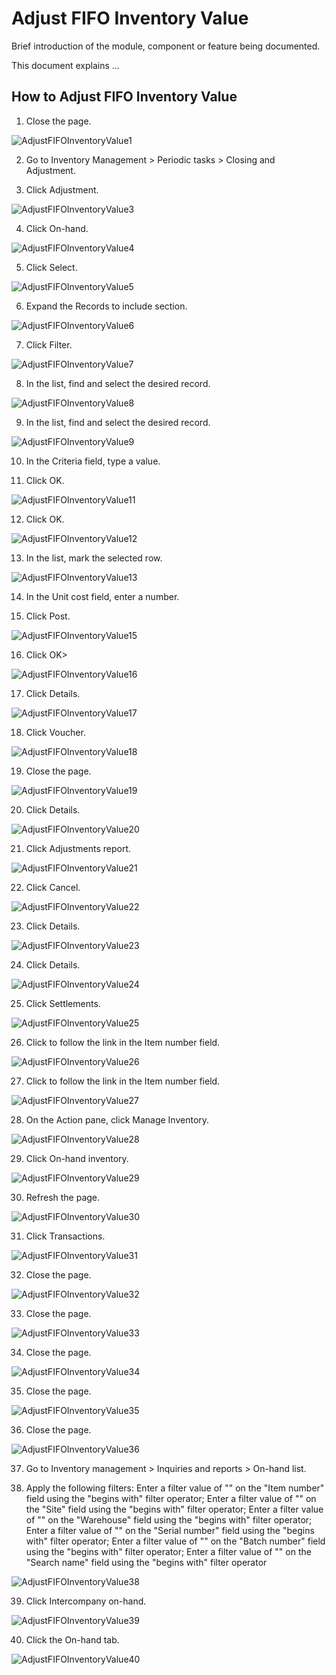 ﻿# Adjust FIFO Inventory Value
Brief introduction of the module, component or feature being documented.

This document explains ...


## How to Adjust FIFO Inventory Value
1. Close the page.

![AdjustFIFOInventoryValue1](./assets/images/AdjustFIFOInventoryValue/AdjustFIFOInventoryValue1.png)

2. Go to Inventory Management > Periodic tasks > Closing and Adjustment.

3. Click Adjustment. 

![AdjustFIFOInventoryValue3](./assets/images/AdjustFIFOInventoryValue/AdjustFIFOInventoryValue3.png)

4. Click On-hand.

![AdjustFIFOInventoryValue4](./assets/images/AdjustFIFOInventoryValue/AdjustFIFOInventoryValue4.png)

5. Click Select.

![AdjustFIFOInventoryValue5](./assets/images/AdjustFIFOInventoryValue/AdjustFIFOInventoryValue5.png)

6. Expand the Records to include section.

![AdjustFIFOInventoryValue6](./assets/images/AdjustFIFOInventoryValue/AdjustFIFOInventoryValue6.png)

7. Click Filter.

![AdjustFIFOInventoryValue7](./assets/images/AdjustFIFOInventoryValue/AdjustFIFOInventoryValue7.png)

8. In the list, find and select the desired record.

![AdjustFIFOInventoryValue8](./assets/images/AdjustFIFOInventoryValue/AdjustFIFOInventoryValue8.png)

9. In the list, find and select the desired record.

![AdjustFIFOInventoryValue9](./assets/images/AdjustFIFOInventoryValue/AdjustFIFOInventoryValue9.png)

10. In the Criteria field, type a value.

11. Click OK.

![AdjustFIFOInventoryValue11](./assets/images/AdjustFIFOInventoryValue/AdjustFIFOInventoryValue11.png)

12. Click OK.

![AdjustFIFOInventoryValue12](./assets/images/AdjustFIFOInventoryValue/AdjustFIFOInventoryValue12.png)

13. In the list, mark the selected row.

![AdjustFIFOInventoryValue13](./assets/images/AdjustFIFOInventoryValue/AdjustFIFOInventoryValue13.png)

14. In the Unit cost field, enter a number.

15. Click Post.

![AdjustFIFOInventoryValue15](./assets/images/AdjustFIFOInventoryValue/AdjustFIFOInventoryValue15.png)

16. Click OK>

![AdjustFIFOInventoryValue16](./assets/images/AdjustFIFOInventoryValue/AdjustFIFOInventoryValue16.png)

17. Click Details.

![AdjustFIFOInventoryValue17](./assets/images/AdjustFIFOInventoryValue/AdjustFIFOInventoryValue17.png)

18. Click Voucher.

![AdjustFIFOInventoryValue18](./assets/images/AdjustFIFOInventoryValue/AdjustFIFOInventoryValue18.png)

19. Close the page.

![AdjustFIFOInventoryValue19](./assets/images/AdjustFIFOInventoryValue/AdjustFIFOInventoryValue19.png)

20. Click Details.

![AdjustFIFOInventoryValue20](./assets/images/AdjustFIFOInventoryValue/AdjustFIFOInventoryValue20.png)

21. Click Adjustments report.

![AdjustFIFOInventoryValue21](./assets/images/AdjustFIFOInventoryValue/AdjustFIFOInventoryValue21.png)

22. Click Cancel.

![AdjustFIFOInventoryValue22](./assets/images/AdjustFIFOInventoryValue/AdjustFIFOInventoryValue22.png)

23. Click Details.

![AdjustFIFOInventoryValue23](./assets/images/AdjustFIFOInventoryValue/AdjustFIFOInventoryValue23.png)

24. Click Details.

![AdjustFIFOInventoryValue24](./assets/images/AdjustFIFOInventoryValue/AdjustFIFOInventoryValue24.png)

25. Click Settlements.

![AdjustFIFOInventoryValue25](./assets/images/AdjustFIFOInventoryValue/AdjustFIFOInventoryValue25.png)

26. Click to follow the link in the Item number field.

![AdjustFIFOInventoryValue26](./assets/images/AdjustFIFOInventoryValue/AdjustFIFOInventoryValue26.png)

27. Click to follow the link in the Item number field.

![AdjustFIFOInventoryValue27](./assets/images/AdjustFIFOInventoryValue/AdjustFIFOInventoryValue27.png)

28. On the Action pane, click Manage Inventory.

![AdjustFIFOInventoryValue28](./assets/images/AdjustFIFOInventoryValue/AdjustFIFOInventoryValue28.png)

29. Click On-hand inventory.

![AdjustFIFOInventoryValue29](./assets/images/AdjustFIFOInventoryValue/AdjustFIFOInventoryValue29.png)

30. Refresh the page.

![AdjustFIFOInventoryValue30](./assets/images/AdjustFIFOInventoryValue/AdjustFIFOInventoryValue30.png)

31. Click Transactions.

![AdjustFIFOInventoryValue31](./assets/images/AdjustFIFOInventoryValue/AdjustFIFOInventoryValue31.png)

32. Close the page.

![AdjustFIFOInventoryValue32](./assets/images/AdjustFIFOInventoryValue/AdjustFIFOInventoryValue32.png)

33. Close the page.

![AdjustFIFOInventoryValue33](./assets/images/AdjustFIFOInventoryValue/AdjustFIFOInventoryValue33.png)

34. Close the page.

![AdjustFIFOInventoryValue34](./assets/images/AdjustFIFOInventoryValue/AdjustFIFOInventoryValue34.png)

35. Close the page.

![AdjustFIFOInventoryValue35](./assets/images/AdjustFIFOInventoryValue/AdjustFIFOInventoryValue35.png)

36. Close the page.

![AdjustFIFOInventoryValue36](./assets/images/AdjustFIFOInventoryValue/AdjustFIFOInventoryValue36.png)

37. Go to Inventory management > Inquiries and reports > On-hand list.

38. Apply the following filters: Enter a filter value of "" on the "Item number" field using the "begins with" filter operator; Enter a filter value of "" on the "Site" field using the "begins with" filter operator; Enter a filter value of "" on the "Warehouse" field using the "begins with" filter operator; Enter a filter value of "" on the "Serial number" field using the "begins with" filter operator; Enter a filter value of "" on the "Batch number" field using the "begins with" filter operator; Enter a filter value of "" on the "Search name" field using the "begins with" filter operator

![AdjustFIFOInventoryValue38](./assets/images/AdjustFIFOInventoryValue/AdjustFIFOInventoryValue38.png)

39. Click Intercompany on-hand.

![AdjustFIFOInventoryValue39](./assets/images/AdjustFIFOInventoryValue/AdjustFIFOInventoryValue39.png)

40. Click the On-hand tab.

![AdjustFIFOInventoryValue40](./assets/images/AdjustFIFOInventoryValue/AdjustFIFOInventoryValue40.png)





